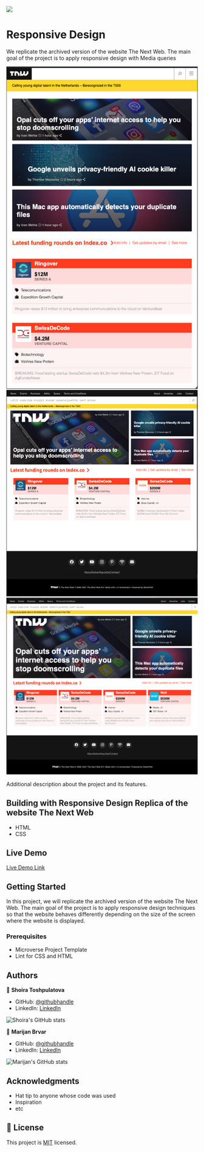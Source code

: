 ![](https://img.shields.io/badge/Microverse-blueviolet)

# Responsive Design

We replicate the archived version of the website The Next Web. The main goal of the project is to apply responsive design with Media queries

![screenshot](./SmallScreen.png)
![screenshot](./MediumScreen.png)
![screenshot](./Largescreen.png)

Additional description about the project and its features.

## Building with Responsive Design Replica of the website The Next Web

- HTML
- CSS

## Live Demo

[Live Demo Link](https://livedemo.com)

## Getting Started

In this project, we will replicate the archived version of the website The Next Web. The main goal of the project is to apply responsive design techniques so that the website behaves differently depending on the size of the screen where the website is displayed.

### Prerequisites
- Microverse Project Template
- Lint for CSS and HTML

## Authors

👤 **Shoira Toshpulatova**

- GitHub: [@githubhandle](https://github.com/shoirata)
- LinkedIn: [LinkedIn](https://linkedin.com/linkedinhandle)

![Shoira's GitHub stats](https://github-readme-stats.vercel.app/api?username=shoirata&count_private=true)

👤 **Marijan Brvar**

- GitHub: [@githubhandle](https://github.com/marijanbrvar)
- LinkedIn: [LinkedIn](https://linkedin.com/in/mbrvar)

![Marijan's GitHub stats](https://github-readme-stats.vercel.app/api?username=marijanbrvar&count_private=true)


## Acknowledgments

- Hat tip to anyone whose code was used
- Inspiration
- etc

## 📝 License

This project is [MIT](lic.url) licensed.
